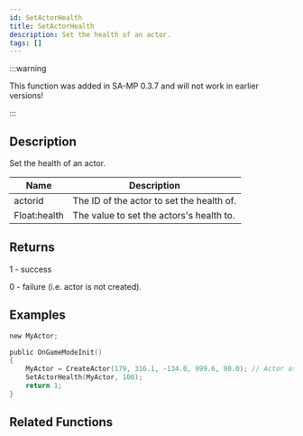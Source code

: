 ```yaml
---
id: SetActorHealth
title: SetActorHealth
description: Set the health of an actor.
tags: []
---
```


:::warning

This function was added in SA-MP 0.3.7 and will not work in earlier versions!

:::

## Description

Set the health of an actor.


| Name | Description |
|------|-------------|
|actorid | The ID of the actor to set the health of.|
|Float:health | The value to set the actors's health to.|


## Returns

 1 - success

 0 - failure (i.e. actor is not created).


## Examples


```c
new MyActor;

public OnGameModeInit()
{
    MyActor = CreateActor(179, 316.1, -134.0, 999.6, 90.0); // Actor as salesperson in Ammunation
    SetActorHealth(MyActor, 100);
    return 1;
}
```


## Related Functions


